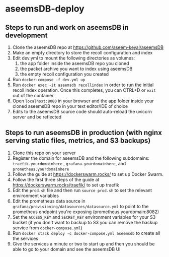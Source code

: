 # aseemsDB-deploy

## Steps to run and work on aseemsDB in development
1. Clone the aseemsDB repo at https://github.com/aseem-keyal/aseemsDB
2. Make an empty directory to store the recoll configuration and index
3. Edit dev.yml to mount the following directories as volumes: 
    1. the app folder inside the aseemsDB repo you cloned
    2. the packet archive you want to index using aseemsDB
    3. the empty recoll configuration you created
4. Run `docker-compose -f dev.yml up`
5. Run `docker exec -it aseemsdb recollindex` in order to run the initial recoll index operation. Once this completes, you can CTRL+D or `exit` out of the container
6. Open `localhost:8080` in your browser and the app folder inside your cloned aseemsDB repo in your text editor/IDE of choice
7. Edits to the aseemsDB source code should auto-reload the uvicorn server and be reflected

## Steps to run aseemsDB in production (with nginx serving static files, metrics, and S3 backups)
1. Clone this repo on your server
2. Register the domain for aseemsDB and the following subdomains: `traefik.yourdomainhere` , `grafana.yourdomainhere`, and `prometheus.yourdomainhere` 
3. Follow the guide at https://dockerswarm.rocks/  to set up Docker Swarm. 
4. Follow the first three steps of the guide at https://dockerswarm.rocks/traefik/ to set up traefik
5. Edit the `prod.sh` file and then run `source prod.sh` to set the relevant environment variables
6. Edit the prometheus data source in `grafana/provisioning/datasources/datasource.yml` to point to the prometheus endpoint you're exposing (prometheus.yourdomain:8082)
7. Set the `ACCESS_KEY` and `SECRET_KEY` environment variables for your S3 bucket (if you don't want to backup to S3 you can remove the backup service from `docker-compose.yml`)
8. Run `docker stack deploy -c docker-compose.yml aseemsdb` to create all the services
9. Give the services a minute or two to start up and then you should be able to go to your domain and see the aseemsDB UI
